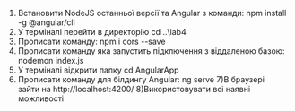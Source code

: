 1) Встановити NodeJS останньої версії та Angular з команди:
npm install -g @angular/cli
2) У терміналі перейти в директорію
cd ..\lab4
3) Прописати команду: npm i cors --save
4) Прописати команду яка запустить підключення з віддаленою базою:
nodemon index.js
5) У терміналі відкрити папку cd AngularApp
6) Прописати команду для білдингу Angular: ng serve
7)В браузері зайти на http://localhost:4200/
8)Використовувати всі наявні можливості